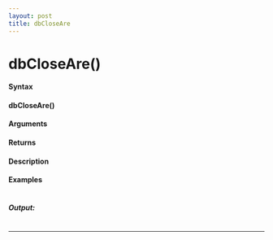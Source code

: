 ```yaml
---
layout: post
title: dbCloseAre
---
```


# dbCloseAre()


#### Syntax

#### dbCloseAre()

#### Arguments

#### Returns

#### Description

#### Examples

```

```

##### Output:

```

```

---